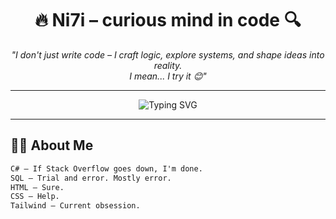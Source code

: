 <h1 align="center">🔥 Ni7i – curious mind in code 🔍</h1>

<p align="center">
  <i>"I don't just write code – I craft logic, explore systems, and shape ideas into reality.<br>  
  I mean... I try it 😊"</i>
</p>

---

<p align="center">
  <img src="https://readme-typing-svg.demolab.com?font=Fira+Code&pause=1000&center=true&vCenter=true&multiline=true&width=435&lines=Code.+Break.+Repeat.;Debugging+is+my+cardio.;Tailwind+hurts+less+than+CSS+...+sometimes." alt="Typing SVG" />
</p>

---

## 👨‍💻 About Me

```txt
C# – If Stack Overflow goes down, I'm done.
SQL – Trial and error. Mostly error.
HTML – Sure.
CSS – Help.
Tailwind – Current obsession.
